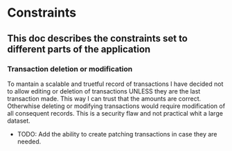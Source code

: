 # Constraints

## This doc describes the constraints set to different parts of the application

### Transaction deletion or modification

To mantain a scalable and truetful record of transactions I have decided not to allow editing or deletion of transactions UNLESS they are the last transaction made. This way I can trust that the amounts are correct. Otherwhise deleting or modifying transactions would require modification of all consequent records. This is a security flaw and not practical whit a large dataset.

- TODO: Add the ability to create patching transactions in case they are needed.
